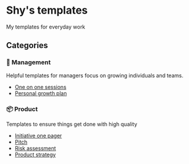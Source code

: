 # Shy's templates
My templates for everyday work

## Categories

### 🌱 Management

Helpful templates for managers focus on growing individuals and teams.

- [One on one sessions](./management/1on1.md)
- [Personal growth plan](./management/personal-growth-plan.md)

### 📦 Product

Templates to ensure things get done with high quality

- [Initiative one pager](./product/initiative-1-pager.md)
- [Pitch](./product/pitch.md)
- [Risk assessment](./product/risk-assessment.md)
- [Product strategy](./product/strategy.md)
